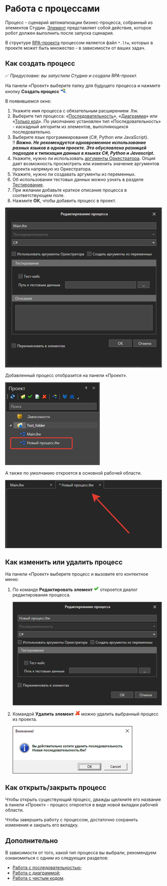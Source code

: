 # Работа с процессами

Процесс - сценарий автоматизации бизнес-процесса, собранный из элементов Студии. [Элемент](https://docs.primo-rpa.ru/primo-rpa/primo-studio/process/elements) представляет собой действие, которое робот должен выполнить после запуска сценария. 

В структуре [RPA-проекта](https://docs.primo-rpa.ru/primo-rpa/primo-studio/projects) процессом является файл `*.ltw`, которых в проекте может быть множество - в зависимости от ваших задач. 

## Как создать процесс

:white_check_mark: *Предусловие: вы запустили Студию и создали RPA-проект.*

На панели «Проект» выберите папку для будущего процесса и нажмите кнопку **Создать процесс** ![](<../../.gitbook/assets/0 (163).png>). 

В появившемся окне:
1. Укажите имя процесса с обязательным расширением .ltw. 
2. Выберите тип процесса: «[Последовательность](https://docs.primo-rpa.ru/primo-rpa/primo-studio/process/sequence)», «[Диаграмма](https://docs.primo-rpa.ru/primo-rpa/primo-studio/process/diagram)» или «[Только код](https://docs.primo-rpa.ru/primo-rpa/primo-studio/process/coding)». По умолчанию установлен тип «Последовательность» - каскадный алгоритм из элементов, выполняющихся последовательно.
3. Выберите язык программирования (C#, Python или JavaScript).\
	:bangbang: ***Важно. Не рекомендуется одновременное использование разных языков в одном проекте. Это обусловлено разницей подходов к типизации данных в языках C#, Python и Javascript.***
4. Укажите, нужно ли использовать [аргументы Оркестратора](https://docs.primo-rpa.ru/primo-rpa/primo-studio/process/args#argumenty-orkestratora). Опция дает возможность просмотреть или изменить значение аргументов проекта напрямую из Оркестратора.
5. Укажите, нужно ли создавать аргументы из переменных. 
6. Об использовании тестовых данных можно узнать в разделе [Тестирование](https://rondem.gitbook.io/primo-rpa/primo-studio/debug/testing).
7. При желании добавьте краткое описание процесса в соответствующем поле.
8. Нажмите **ОК**, чтобы добавить процесс в проект.

![](<../../.gitbook/assets1/project-process-since-2311-versions.png>)

Добавленный процесс отобразится на панели «Проект».

![](<../../.gitbook/assets/project-panel-process.png>)

А также по умолчанию откроется в основной рабочей области.

![](<../../.gitbook/assets/workspace.png>)

## Как изменить или удалить процесс
На панели «Проект» выберите процесс и вызовите его контектное меню:
1. По команде **Редактировать элемент** ![](<../../.gitbook/assets/4 (1) (1) (2) (1) (1) (1) (1).png>) откроется диалог редактирования процесса.

   ![](<../../.gitbook/assets/edit-process.png>)

2. Командой **Удалить элемент** ![](<../../.gitbook/assets/10 (2) (1) (2) (1) (1) (1) (2) (3).png>) можно удалить выбранный процесс из проекта. 

   ![](<../../.gitbook/assets/7 (2).png>)

## Как открыть/закрыть процесс

Чтобы открыть существующий процесс, дважды щелкните его название в панели «Проект» - процесс откроется в виде новой вкладки рабочей области.

Чтобы завершить работу с процессом, достаточно сохранить изменения и закрыть его вкладку.

## Дополнительно
В зависимости от того, какой тип процесса вы выбрали, рекомендуем ознакомиться с одним из следующих разделов:
*  [Работа с последовательностью](https://docs.primo-rpa.ru/primo-rpa/primo-studio/process/sequence);
*  [Работа с диаграммой](https://docs.primo-rpa.ru/primo-rpa/primo-studio/process/diagram);
*  [Работа с чистым кодом](https://docs.primo-rpa.ru/primo-rpa/primo-studio/process/coding).
